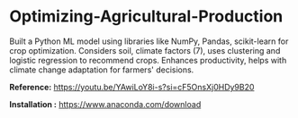 # Optimizing-Agricultural-Production
Built a Python ML model using libraries like NumPy, Pandas, scikit-learn for crop optimization. Considers soil, climate factors (7), uses clustering and logistic regression to recommend crops. Enhances productivity, helps with climate change adaptation for farmers' decisions.
<br>

<b>Reference:</b> https://youtu.be/YAwiLoY8i-s?si=cF5OnsXj0HDy9B20
<br>

<b>Installation :</b> https://www.anaconda.com/download

